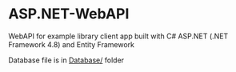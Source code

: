 # ASP.NET-WebAPI
WebAPI for example library client app built with C# ASP.NET (.NET Framework 4.8) and Entity Framework

Database file is in [Database/](Database) folder
